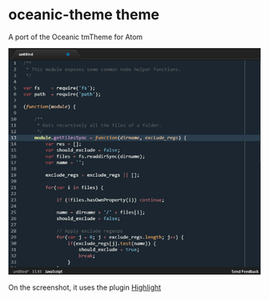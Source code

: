 # oceanic-theme theme

A port of the Oceanic tmTheme for Atom

![A screenshot](screen.png "Oceanic for Atom")

On the screenshot, it uses the plugin [Highlight](https://atom.io/packages/highlight-line)
